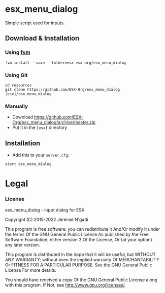 # esx_menu_dialog
Simple script used for inputs.

## Download & Installation

### Using [fvm](https://github.com/qlaffont/fvm-installer)
```
fvm install --save --folder=esx esx-org/esx_menu_dialog
```

### Using Git
```
cd resources
git clone https://github.com/ESX-Org/esx_menu_dialog [esx]/esx_menu_dialog
```

### Manually
- Download https://github.com/ESX-Org/esx_menu_dialog/archive/master.zip
- Put it in the `[esx]` directory

## Installation
- Add this to your `server.cfg`:

```
start esx_menu_dialog
```

# Legal
### License
esx_menu_dialog - input dialog for ESX

Copyright (C) 2015-2022 Jérémie N'gadi

This program Is free software: you can redistribute it And/Or modify it under the terms Of the GNU General Public License As published by the Free Software Foundation, either version 3 Of the License, Or (at your option) any later version.

This program Is distributed In the hope that it will be useful, but WITHOUT ANY WARRANTY; without even the implied warranty Of MERCHANTABILITY Or FITNESS FOR A PARTICULAR PURPOSE. See the GNU General Public License For more details.

You should have received a copy Of the GNU General Public License along with this program. If Not, see http://www.gnu.org/licenses/.
